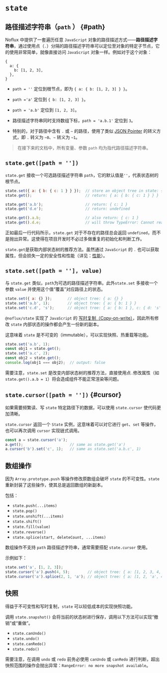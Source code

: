 # `state`

## 路径描述字符串（`path` ） {#path}

Noflux 中提供了一套遍历任意 `JavaScript` 对象的路径描述方式——**路径描述字符串**，通过使用点（`.`）分隔的路径描述字符串可以定位至对象的特定子节点，它的使用非常简单，就像直接访问 `JavaScript` 对象一样。例如对于这个对象：

```
{
  a: {
    b: [1, 2, 3],
  },
}
```

* `path = ''` 定位到根节点，即为 `{ a: { b: [1, 2, 3] } }`。

* `path ='a'` 定位到 `{ b: [1, 2, 3] }`。

* `path = 'a.b'` 定位到 `[1, 2, 3]`。

* 路径描述字符串同时支持数组下标，`path = 'a.b.1'` 定位到 `3`。

* 特别的，对于路径中含有 `.` 或 `~` 的路径，使用了类似 [JSON Pointer](http://tools.ietf.org/html/rfc6901) 的转义方式，即 `.` 转义为 `~0`、`~` 转义为 `~1`。

> 在接下来的文档中，所有变量、参数 `path` 均为指代路径描述字符串。

## `state.get([path = ''])`

`state.get` 接收一个可选路径描述字符串 `path`，它的默认值是`''`，代表状态树的根节点。

```js
state.set({ a: { b: { c: 1 } } });  // store an object tree in state: { a: { b: { c: 1 } } }
state.get();                        // return: { a: { b: { c: 1 } } }

state.get('a.b');                   // return: { c: 1 }
state.get('d.e');                   // return: undefined

state.get().a.b;                    // also return: { c: 1 }
state.get().d.e;                    // will throw TypeError: Cannot read property 'e' of undefined
```

正如最后一行代码所示，`state.get` 对于不存在的路径总会返回 `undefined`，而不是抛出异常。这使得在项目开发时不必过多做重复的初始化和判断工作。

`state.get`是获取内部状态树的推荐方法。虽然通过 `JavaScript` 的 `.` 也可以获取属性，但会损失一定的安全性和性能（详见：[性能](#)）。

## `state.set([path = ''], value)`

与 `state.get` 类似，`path`为可选的路径描述字符串。此外`state.set` 多接收一个参数 `value` 并使用这个值“覆盖”对应路径上的状态。

```js
state.set({ a: {} });       // object tree: { a: {} }
state.set('a.b', 1);        // object tree: { a: { b: 1 } }
state.set('c.d', 's');      // object tree: { a: { b: 1 }, c: { d: 's' } }
```

`@noflux/state` 实现了 `JavaScript` 的 [写时复制（Copy-on-write）](https://zh.wikipedia.org/zh-cn/%E5%86%99%E5%85%A5%E6%97%B6%E5%A4%8D%E5%88%B6)，因此所有修改 `state` 内部状态的操作都会产生一份新的副本。

这意味着 `state` 是不可变的（immutable），可以实现快照、热重载等功能。

```js
state.set('a.b', 1);
const obj1 = state.get();
state.set('a.c', 2);
const obj2 = state.get();
console.log(obj1 === obj2);  // output: false
```

需要注意，`state.set` 是改变内部状态树的推荐方法，直接使用点`.`修改属性（如 `state.get().a.b = 1`）将会造成组件不能正常渲染等问题。

## `state.cursor([path = ''])` {#cursor}

如果需要频繁读、写 `state` 特定路径下的数据，可以使用 `state.cursor` 使代码更加清晰。

`state.cursor` 返回一个 `State` 实例，这意味着可以对它进行 `get`、`set` 等操作，也可以再次调用 `cursor` 实现链式调用。

```js
const a = state.cursor('a');
a.get();                     // same as state.get('a')
a.cursor('b').set('c', 1);   // same as state.set('a.b.c', 1)
```
## 数组操作

因为 `Array.prototype.push` 等操作修改原数组会破坏 `state` 的不可变性。`state` 重新封装了这些操作，使其总是返回数组的新副本。

包括：

* `state.push(...items)`
* `state.pop()`
* `state.unshift(...items)`
* `state.shift()`
* `state.fill(value)`
* `state.reverse()`
* `state.splice(start, deleteCount, ...items)`

数组操作不支持 `path` 路径描述字符串，通常需要搭配 `state.cursor` 使用。

示例如下：

```js
state.set('a', [1, 2, 3]);
state.cursor('a').push(4, 5);        // object tree: { a: [1, 2, 3, 4, 5] }
state.cursor('a').splice(2, 1, 'a'); // object tree: { a: [1, 2, 'a', 4, 5] }
```
## 快照

得益于不可变性和写时复制，`state` 可以较低成本的实现快照功能。

调用 `state.snapshot()` 会将当前的状态树进行保存，调用以下方法可以实现“撤销”或“重做”。

* `state.canUndo()`
* `state.undo()`
* `state.canRedo()`
* `state.redo()`

需要注意，在调用 `undo` 或 `redo` 前务必使用 `canUndo` 或 `canRedo` 进行判断，超出快照范围的操作会抛出异常：`RangeError: no more snapshot available`。

